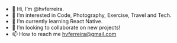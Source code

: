 - 👋 Hi, I’m @hvferreira.
- 👀 I’m interested in Code, Photography, Exercise, Travel and Tech.
- 🌱 I’m currently learning React Native.
- 💞️ I’m looking to collaborate on new projects!
- 📫 How to reach me hvferreira@gmail.com
